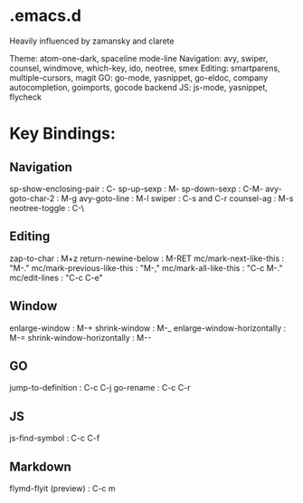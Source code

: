 # .emacs.d

Heavily influenced by zamansky and clarete

Theme: atom-one-dark, spaceline mode-line
Navigation: avy, swiper, counsel, windmove, which-key, ido, neotree, smex
Editing: smartparens, multiple-cursors, magit
GO: go-mode, yasnippet, go-eldoc, company autocompletion, goimports, gocode backend
JS: js-mode, yasnippet, flycheck


# Key Bindings:

## Navigation

sp-show-enclosing-pair : C-<escape>
sp-up-sexp : M-<escape>
sp-down-sexp : C-M-<escape>
avy-goto-char-2 : M-g
avy-goto-line : M-l
swiper : C-s and C-r
counsel-ag : M-s
neotree-toggle : C-\\

## Editing

zap-to-char : M+z
return-newine-below : M-RET
mc/mark-next-like-this : "M-."
mc/mark-previous-like-this : "M-,"
mc/mark-all-like-this : "C-c M-."
mc/edit-lines : "C-c C-e"


## Window

enlarge-window : M-+
shrink-window  : M-_
enlarge-window-horizontally : M-=
shrink-window-horizontally :  M--

## GO

jump-to-definition : C-c C-j
go-rename          : C-c C-r

## JS

js-find-symbol : C-c C-f

## Markdown

flymd-flyit (preview) : C-c m